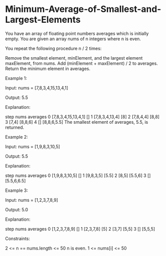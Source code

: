 # Minimum-Average-of-Smallest-and-Largest-Elements





You have an array of floating point numbers averages which is initially empty. You are given an array nums of n integers where n is even.

You repeat the following procedure n / 2 times:

Remove the smallest element, minElement, and the largest element maxElement, from nums.
Add (minElement + maxElement) / 2 to averages.
Return the minimum element in averages.

 

Example 1:

Input: nums = [7,8,3,4,15,13,4,1]

Output: 5.5

Explanation:

step	nums	averages
0	[7,8,3,4,15,13,4,1]	[]
1	[7,8,3,4,13,4]	[8]
2	[7,8,4,4]	[8,8]
3	[7,4]	[8,8,6]
4	[]	[8,8,6,5.5]
The smallest element of averages, 5.5, is returned.



Example 2:

Input: nums = [1,9,8,3,10,5]

Output: 5.5

Explanation:

step	nums	averages
0	[1,9,8,3,10,5]	[]
1	[9,8,3,5]	[5.5]
2	[8,5]	[5.5,6]
3	[]	[5.5,6,6.5]



Example 3:

Input: nums = [1,2,3,7,8,9]

Output: 5.0

Explanation:

step	nums	averages
0	[1,2,3,7,8,9]	[]
1	[2,3,7,8]	[5]
2	[3,7]	[5,5]
3	[]	[5,5,5]
 

Constraints:

2 <= n == nums.length <= 50
n is even.
1 <= nums[i] <= 50
